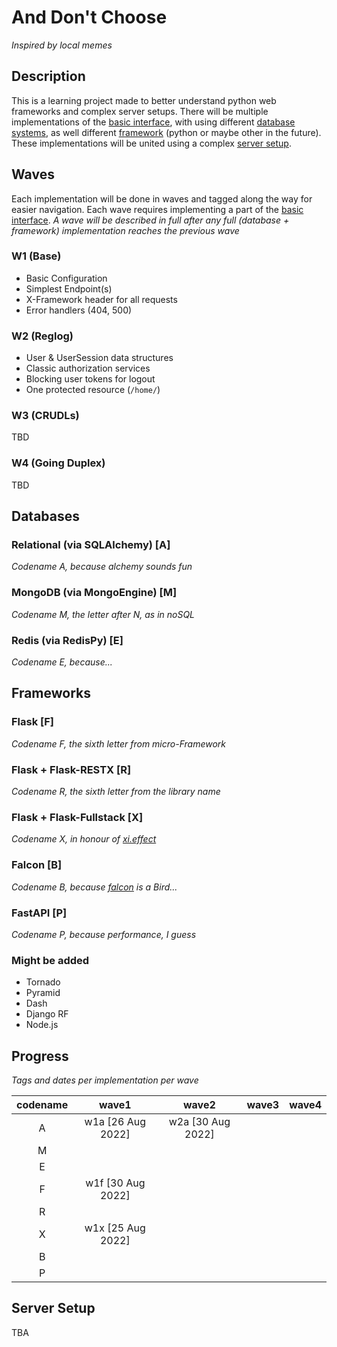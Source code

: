 # And Don't Choose
*Inspired by local memes*

## Description
This is a learning project made to better understand python web frameworks and complex server setups. There will be multiple implementations of the [basic interface](#waves), with using different [database systems](#databases), as well different [framework](#frameworks) (python or maybe other in the future). These implementations will be united using a complex [server setup](#server-setup).

## Waves
Each implementation will be done in waves and tagged along the way for easier navigation. Each wave requires
implementing a part of the [basic interface](SPEC.md). *A wave will be described in full after any full (database + framework) implementation reaches the previous wave*

### W1 (Base)
- Basic Configuration
- Simplest Endpoint(s)
- X-Framework header for all requests
- Error handlers (404, 500)

### W2 (Reglog)
- User & UserSession data structures
- Classic authorization services
- Blocking user tokens for logout
- One protected resource (`/home/`)

### W3 (CRUDLs)
TBD

### W4 (Going Duplex)
TBD

## Databases
### Relational (via SQLAlchemy) [A]
*Codename A, because alchemy sounds fun*

### MongoDB (via MongoEngine) [M]
*Codename M, the letter after N, as in noSQL*

### Redis (via RedisPy) [E]
*Codename E, because...*

## Frameworks
### Flask [F]
*Codename F, the sixth letter from micro-Framework*

### Flask + Flask-RESTX [R]
*Codename R, the sixth letter from the library name*

### Flask + Flask-Fullstack [X]
*Codename X, in honour of [xi.effect](https://github.com/xieffect)*

### Falcon [B]
*Codename B, because [falcon](https://en.wikipedia.org/wiki/Falcon) is a Bird...*

### FastAPI [P]
*Codename P, because performance, I guess*

### Might be added
- Tornado
- Pyramid
- Dash
- Django RF
- Node.js

## Progress
*Tags and dates per implementation per wave*

| codename |       wave1       |       wave2       | wave3 | wave4 | 
|:--------:|:-----------------:|:-----------------:|:-----:|:-----:|
|    A     | w1a [26 Aug 2022] | w2a [30 Aug 2022] |       |       |
|    M     |                   |                   |       |       |
|    E     |                   |                   |       |       |
|    F     | w1f [30 Aug 2022] |                   |       |       |
|    R     |                   |                   |       |       |
|    X     | w1x [25 Aug 2022] |                   |       |       |
|    B     |                   |                   |       |       |
|    P     |                   |                   |       |       |

## Server Setup
TBA
